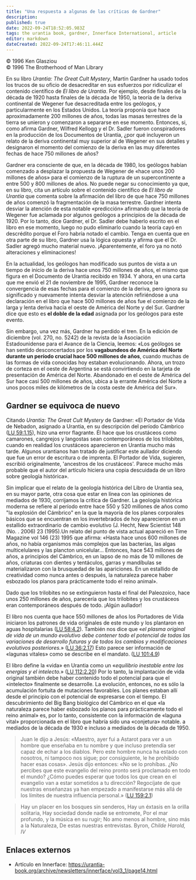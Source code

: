 ```yaml
---
title: "Una respuesta a algunas de las críticas de Gardner"
description: 
published: true
date: 2022-09-24T18:52:05.983Z
tags: the urantia book, gardner, Innerface International, article
editor: markdown
dateCreated: 2022-09-24T17:46:11.444Z
---
```


<p class="v-card v-sheet theme--light grey lighten-3 px-2">© 1996 Ken Glasziou<br>© 1996 The Brotherhood of Man Library</p>

En su libro *Urantia: The Great Cult Mystery*, Martin Gardner ha usado todos los trucos de su oficio de desacreditar en sus esfuerzos por ridiculizar el contenido científico de *El libro de Urantia*. Por ejemplo, desde finales de la década de 1920 hasta finales de la década de 1950, la teoría de la deriva continental de Wegener fue desacreditada entre los geólogos, y particularmente en los Estados Unidos. La teoría proponía que hace aproximadamente 200 millones de años, todas las masas terrestres de la tierra se unieron y comenzaron a separarse en ese momento. Entonces, si, como afirma Gardner, Wilfred Kellogg y el Dr. Sadler fueron conspiradores en la producción de los Documentos de Urantia, ¿por qué incluyeron un relato de la deriva continental muy superior al de Wegener en sus detalles y designaron el momento del comienzo de la deriva en las muy diferentes fechas de hace 750 millones de años?

Gardner era consciente de que, en la década de 1980, los geólogos habían comenzado a desplazar la propuesta de Wegener de «hace unos 200 millones de años» para el comienzo de la ruptura de un supercontinente a entre 500 y 800 millones de años. No puede negar su conocimiento ya que, en su libro, cita un artículo sobre el contenido científico de *El libro de Urantia* que comenta sobre la afirmación del libro de que hace 750 millones de años comenzó la fragmentación de la masa terrestre. Gardner intenta desviar la atención de esta notable «predicción» afirmando que la teoría de Wegener fue aclamada por algunos geólogos a principios de la década de 1920. Por lo tanto, dice Gardner, el Dr. Sadler debe haberlo escrito en el libro en ese momento, luego no pudo eliminarlo cuando la teoría cayó en descrédito porque el Foro habría notado el cambio. Tenga en cuenta que en otra parte de su libro, Gardner usa la lógica opuesta y afirma que el Dr. Sadler agregó mucho material nuevo. ¡Aparentemente, el foro ya no notó alteraciones y eliminaciones!

En la actualidad, los geólogos han modificado sus puntos de vista a un tiempo de inicio de la deriva hace unos 750 millones de años, el mismo que figura en el Documento de Urantia recibido en 1934. Y ahora, en una carta que me envió el 21 de noviembre de 1995, Gardner reconoce la convergencia de esas fechas para el comienzo de la deriva, pero ignora su significado y nuevamente intenta desviar la atención refiriéndose a una declaración en el libro que hace 500 millones de años fue el comienzo de la larga y lenta deriva hacia el oeste de América del Norte y del Sur. Gardner dice que esto es **el doble de la edad** asignada por los geólogos para este evento.

Sin embargo, una vez más, Gardner ha perdido el tren. En la edición de diciembre (vol. 270, no. 5242) de la revista de la Asociación Estadounidense para el Avance de la Ciencia, leemos: «Los geólogos se han sentido desconcertados por los **vagabundeos de América del Norte durante un período crucial hace 500 millones de años**, cuando muchas de las formas de vida conocidas hoy estaban evolucionando. Ahora, un trozo de corteza en el oeste de Argentina se está convirtiendo en la tarjeta de presentación de América del Norte. Abandonado en el oeste de América del Sur hace casi 500 millones de años, ubica a la errante América del Norte a unos pocos miles de kilómetros de la costa oeste de América del Sur».

## Gardner se equivoca de nuevo

Citando *Urantia: The Great Cult Mystery* de Gardner: «El Portador de Vida de Nebadon, asignado a Urantia, en su descripción del período Cámbrico ([LU 59:1.15](/es/The_Urantia_Book/59#p1_15)), hizo una error flagrante. Él hace que los crustáceos como camarones, cangrejos y langostas sean contemporáneos de los trilobites, cuando en realidad los crustáceos aparecieron en Urantia mucho más tarde. Algunos urantianos han tratado de justificar este aullador diciendo que fue un error de escritura o de imprenta. El Portador de Vida, sugieren, escribió originalmente, 'ancestros de los crustáceos'. Parece mucho más probable que el autor del artículo hiciera una copia descuidada de un libro sobre geología histórica».

Sin implicar que el relato de la geología histórica del Libro de Urantia sea, en su mayor parte, otra cosa que estar en línea con las opiniones de mediados de 1930, corrijamos la crítica de Gardner. La geología histórica moderna se refiere al período entre hace 550 y 520 millones de años como "la explosión del Cámbrico" en la que la mayoría de los planes corporales básicos que se encuentran en los invertebrados de hoy aparecieron en un estallido extraordinario de cambio evolutivo (J. Hecht, New Scientist 148 (No. . 2006) 23 (1995).Un relato del punto de vista actual apareció en Time Magazine vol 146 (23) 1995 que afirma: «Hasta hace unos 600 millones de años, no había organismos más complejos que las bacterias, las algas multicelulares y las plancton unicelular... Entonces, hace 543 millones de años, a principios del Cámbrico, en un lapso de no más de 10 millones de años, criaturas con dientes y tentáculos, garras y mandíbulas se materializaron con la brusquedad de las apariciones. En un estallido de creatividad como nunca antes o después, la naturaleza parece haber esbozado los planos para prácticamente todo el reino animal».

Dado que los trilobites no se extinguieron hasta el final del Paleozoico, hace unos 250 millones de años, parecería que los trilobites y los crustáceos eran contemporáneos después de todo. ¡Algún aullador!

El libro nos cuenta que hace 550 millones de años los Portadores de Vida iniciaron los patrones de vida originales de este mundo y los plantaron en aguas hospitalarias ([LU 58:4.2](/es/The_Urantia_Book/58#p4_2)). También nos dice que «*el plasma original de vida de un mundo evolutivo debe contener todo el potencial de todas las variaciones de desarrollo futuras y de todos los cambios y modificaciones evolutivos posteriores.*» ([LU 36:2.17](/es/The_Urantia_Book/36#p2_17)) Esto parece ser información de «lagunas vitales» como se describe en el mandato. ([LU 101:4.9](/es/The_Urantia_Book/101#p4_9))

El libro define la «vida» en Urantia como un «*equilibrio inestable entre las energías y el intelecto.*» ([LU 112:2.20](/es/The_Urantia_Book/112#p2_20)) Por lo tanto, la implantación de vida original también debe haber contenido todo el potencial para que el «intelecto» finalmente se desarrolle. La evolución, entonces, no es sólo la acumulación fortuita de mutaciones favorables. Los planes estaban allí desde el principio con el potencial de expresarse con el tiempo. El descubrimiento del Big Bang biológico del Cámbrico en el que «la naturaleza parece haber esbozado los planos para prácticamente todo el reino animal» es, por lo tanto, consistente con la información de «laguna vital» proporcionada en el libro que habría sido una «conjetura» notable. a mediados de la década de 1930 e incluso a mediados de la década de 1950.

> Juan le dijo a Jesús: «Maestro, ayer fui a Astarot para ver a un hombre que enseñaba en tu nombre y que incluso pretendía ser capaz de echar a los diablos. Pero este hombre nunca ha estado con nosotros, ni tampoco nos sigue; por consiguiente, le he prohibido hacer esas cosas». Jesús dijo entonces: «No se lo prohíbas. ¿No percibes que este evangelio del reino pronto será proclamado en todo el mundo? ¿Cómo puedes esperar que todos los que crean en el evangelio van a estar sometidos a tu dirección? Regocíjate de que nuestras enseñanzas ya han empezado a manifestarse más allá de los límites de nuestra influencia personal.» ([LU 159:2.1](/es/The_Urantia_Book/159#p2_1))

> Hay un placer en los bosques sin senderos,
> Hay un éxtasis en la orilla solitaria,
> Hay sociedad donde nadie se entromete,
> Por el mar profundo, y la música en su rugir;
> No amo menos al hombre, sino más a la Naturaleza,
> De estas nuestras entrevistas.
>             Byron, *Childe Harold, IV*

## Enlaces externos

- Artículo en Innerface: https://urantia-book.org/archive/newsletters/innerface/vol3_1/page14.html